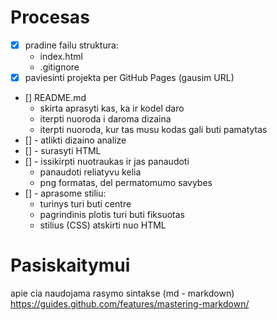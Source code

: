 # Procesas

- [x] pradine failu struktura:
    - index.html
    - .gitignore
- [x] paviesinti projekta per GitHub Pages (gausim URL)
- [] README.md
    - skirta aprasyti kas, ka ir kodel daro
    - iterpti nuoroda i daroma dizaina
    - iterpti nuoroda, kur tas musu kodas gali buti pamatytas
- [] - atlikti dizaino analize
- [] - surasyti HTML
- [] - issikirpti nuotraukas ir jas panaudoti
     - panaudoti reliatyvu kelia
     - png formatas, del permatomumo savybes
- [] - aprasome stiliu:
     - turinys turi buti centre
     - pagrindinis plotis turi buti fiksuotas
     - stilius (CSS) atskirti nuo HTML

# Pasiskaitymui

apie cia naudojama rasymo sintakse (md - markdown)
https://guides.github.com/features/mastering-markdown/